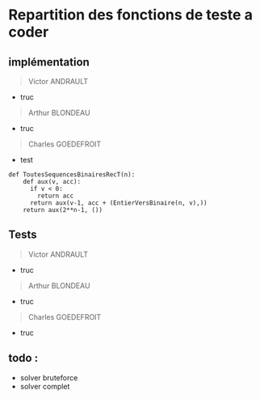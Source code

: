 # Repartition des fonctions de teste a coder

## implémentation
> Victor ANDRAULT
- truc

> Arthur BLONDEAU
- truc

> Charles GOEDEFROIT
- test
```
def ToutesSequencesBinairesRecT(n):
    def aux(v, acc):
      if v < 0:
        return acc
      return aux(v-1, acc + (EntierVersBinaire(n, v),))
    return aux(2**n-1, ())
```

## Tests
> Victor ANDRAULT
- truc

> Arthur BLONDEAU
- truc

> Charles GOEDEFROIT
- truc


## todo :
- solver bruteforce
- solver complet